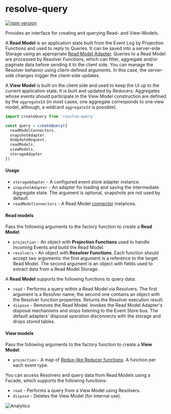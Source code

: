 # **resolve-query**
[![npm version](https://badge.fury.io/js/resolve-query.svg)](https://badge.fury.io/js/resolve-query)

Provides an interface for creating and querying Read- and View-Models.

A **Read Model** is an application state built from the Event Log by Projection Functions and used to reply to Queries. It can be saved into a server-side Storage using an appropriate [Read Model Adapter](../../adapters/readmodel-adapters). Queries to a Read Model are processed by Resolver Functions, which can filter, aggregate and/or paginate data before sending it to the client side. You can manage the Resolver behavior using client-defined arguments.  In this case, the server-side changes trigger the client-side updates.

A **View Model** is built on the client side and used to keep the UI up to the current application state. It is built and updated by Reducers. Aggregates whose events should participate in the View Model construction are defined by the `aggregateId` (in most cases, one aggregate corresponds to one view model, although, a wildcard `aggregateId` is possible).


```js
import createQuery from 'resolve-query'

const query = createQuery({
  readModelConnectors,
  snapshotAdapter,
  doUpdateRequest,
  readModels,
  viewModels,
  storageAdapter
})
```

#### Usage
* `storageAdapter` - A configured event store adapter instance.
* `snapshotAdapter` - An adapter for loading and saving the intermediate Aggregate state. The argument is optional, snapshots are not used by default.
* `readModelConnectors` - A Read Model [connector](../../adapters/readmodel-adapters) instances.

#### Read models

Pass the following arguments to the factory function to create a **Read Model**:
* `projection` - An object with **Projection Functions** used to handle incoming Events and build the Read Model.
* `resolvers` - An object with **Resolver Functions**. Each function should accept two arguments: the first argument is a reference to the target Read Model. The second argument is an object with fields used to extract data from a Read Model Storage.

A **Read Model** supports the following functions to query data:
* `read` - Performs a query within a Read Model via Resolvers. The first argument is a Resolver name; the second one contains an object with the Resolver function properties. Returns the Resolver execution result.
* `dispose` - Removes the Read Model. Invokes the Read Model Adapter's disposal mechanisms and stops listening to the Event Store bus. The default adapters' disposal operation disconnects with the storage and drops stored tables.

#### View models

Pass the following arguments to the factory function to create a **View Model**:
* `projection` - A map of [Redux-like Reducer functions](https://redux.js.org/docs/basics/Reducers.html). A function per each event type.

You can access Resolvers and query data from Read Models using a Facade, which supports the following functions:
* `read` - Performs a query from a View Model using Resolvers.
* `dispose` - Deletes the View Model (for internal use).

![Analytics](https://ga-beacon.appspot.com/UA-118635726-1/packages-resolve-query-readme?pixel)
